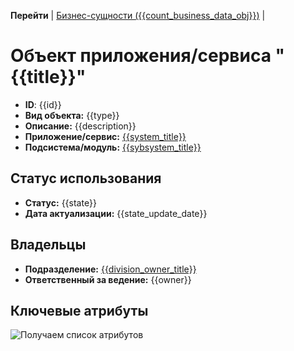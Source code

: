 **Перейти** | [Бизнес-сущности ({{count_business_data_obj}})](/entities/ApplicationDataObjects/filteredBy_AppDataObjID_and_SystemID?system_id={{system_id}}&app_data_id={{id}}) |

# Объект приложения/сервиса "{{title}}"

- **ID**: {{id}}
- **Вид объекта:** {{type}}
- **Описание:** {{description}}
- **Приложение/сервис:** [{{system_title}}]({{system_link}})
- **Подсистема/модуль:** [{{sybsystem_title}}]({{sybsystem_link}})

## Статус использования
- **Статус:** {{state}}
- **Дата актуализации:** {{state_update_date}}

## Владельцы 
- **Подразделение:** [{{division_owner_title}}]({{division_owner_link}})
- **Ответственный за ведение:** {{owner}}

## Ключевые атрибуты
![Получаем список атрибутов](@document/ApplicationDataObjects.doc.ParametersList?id={{id}})

